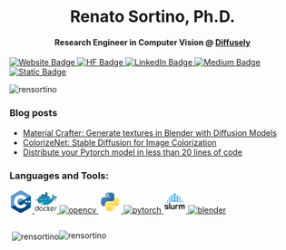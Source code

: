 <h1 align="center">Renato Sortino, Ph.D.</h1>
<h4 align="center">Research Engineer in Computer Vision @ <a href="https://diffuse.ly/">Diffusely</a> </h4>

<a href="https://rensortino.com/" target="_blank">
  <img src="https://img.shields.io/badge/rensortino.com-teal?style=for-the-badge&logo=arc" alt="Website Badge">
</a>
<a href="https://huggingface.co/rsortino" target="_blank">
  <img src="https://img.shields.io/badge/Hugging_Face-black?style=for-the-badge&logo=huggingface" alt="HF Badge">
</a>
<a href="https://www.linkedin.com/in/renatosortino/" target="_blank">
  <img src="https://img.shields.io/badge/LinkedIn-blue?style=for-the-badge&logo=linkedin" alt="LinkedIn Badge">
</a>
<a href="https://medium.com/@rensortino" target="_blank">
  <img src="https://img.shields.io/badge/medium-black?style=for-the-badge&logo=medium" alt="Medium Badge">
</a>
<a href="https://scholar.google.com/citations?user=qFxl11AAAAAJ" target="_blank">
  <img src="https://img.shields.io/badge/Google_Scholar-white?style=for-the-badge&logo=google-scholar" alt="Static Badge">
</a>

<p align="left"> <img src="https://komarev.com/ghpvc/?username=rensortino&label=Profile%20views&color=0eb45e&style=flat" alt="rensortino" /> </p>

### Blog posts
<!-- BLOG-POST-LIST:START -->
- [Material Crafter: Generate textures in Blender with Diffusion Models](https://medium.com/@rensortino/material-crafter-generate-textures-in-blender-with-diffusion-models-87dc869d27a8?source=rss-373fc274978d------2)
- [ColorizeNet: Stable Diffusion for Image Colorization](https://medium.com/@rensortino/colorizenet-stable-diffusion-for-image-colorization-bdc9c35121fa?source=rss-373fc274978d------2)
- [Distribute your Pytorch model in less than 20 lines of code](https://medium.com/data-science/distribute-your-pytorch-model-in-less-than-20-lines-of-code-61a786e6e7b0?source=rss-373fc274978d------2)
<!-- BLOG-POST-LIST:END -->

<h3 align="left">Languages and Tools:</h3>
<p align="left"> 
  <a href="https://www.w3schools.com/cpp/" target="_blank" rel="noreferrer"> <img src="https://raw.githubusercontent.com/devicons/devicon/master/icons/cplusplus/cplusplus-original.svg" alt="cplusplus" width="40" height="40"/> </a> 
  <a href="https://www.docker.com/" target="_blank" rel="noreferrer" width="40"> <img src="https://raw.githubusercontent.com/devicons/devicon/master/icons/docker/docker-original-wordmark.svg" alt="docker" width="40"/> </a> 
  <!-- <a href="https://developer.mozilla.org/en-US/docs/Web/JavaScript" target="_blank" rel="noreferrer"> <img src="https://raw.githubusercontent.com/devicons/devicon/master/icons/javascript/javascript-original.svg" alt="javascript" width="40" height="40"/> </a> --> 
  <!-- <a href="https://jekyllrb.com/" target="_blank" rel="noreferrer"> <img src="https://www.vectorlogo.zone/logos/jekyllrb/jekyllrb-icon.svg" alt="jekyll" width="40" height="40"/> </a> --> 
  <a href="https://opencv.org/" target="_blank" rel="noreferrer"> <img src="https://www.vectorlogo.zone/logos/opencv/opencv-icon.svg" alt="opencv" width="40" height="40"/> </a> 
  <!-- <a href="https://pandas.pydata.org/" target="_blank" rel="noreferrer"> <img src="https://raw.githubusercontent.com/devicons/devicon/2ae2a900d2f041da66e950e4d48052658d850630/icons/pandas/pandas-original.svg" alt="pandas" width="40" height="40"/> </a>  -->
  <a href="https://www.python.org" target="_blank" rel="noreferrer"> <img src="https://raw.githubusercontent.com/devicons/devicon/master/icons/python/python-original.svg" alt="python" width="40" height="40"/> </a> 
  <a href="https://pytorch.org/" target="_blank" rel="noreferrer"> <img src="https://www.vectorlogo.zone/logos/pytorch/pytorch-icon.svg" alt="pytorch" width="40" height="40"/> </a>
  <a href="https://slurm.schedmd.com/documentation.html" target="_blank" rel="noreferrer"> <img src="https://raw.githubusercontent.com/cncf/landscape/e2d8e24285929c030ff1095fbae885a3bf565011/hosted_logos/slurm.svg" alt="slurm" width="40" height="40"/> </a>
  <a href="https://www.blender.org/" target="_blank" rel="noreferrer"> <img src="https://www.vectorlogo.zone/logos/blender/blender-icon.svg" alt="blender" width="40" height="40"/> </a> </p>
  
<div style="display:flex;">
<p>&nbsp;<img align="center" src="https://github-readme-stats.vercel.app/api?username=rensortino&show_icons=true&theme=dark&locale=en" alt="rensortino" /></p>

<!-- <p>&nbsp;<img align="center" src="https://github-readme-streak-stats.herokuapp.com/?user=rensortino&theme=dark" alt="rensortino" /></p> -->

<p>&nbsp;<img align="left" src="https://github-readme-stats.vercel.app/api/top-langs?username=rensortino&show_icons=true&theme=dark&locale=en&layout=compact" alt="rensortino" /></p>
</div>
